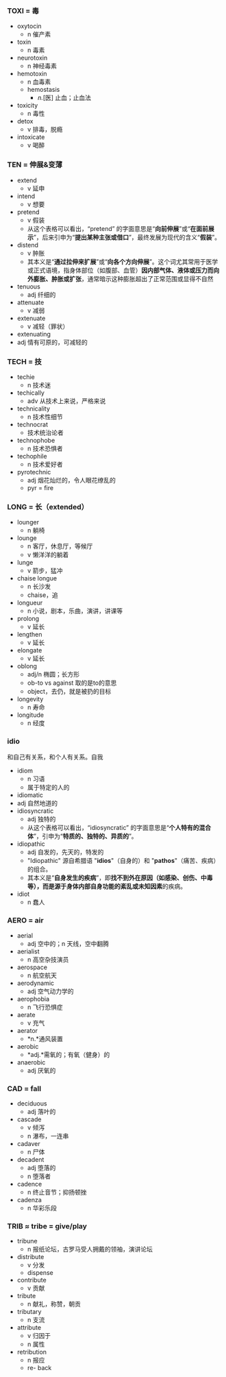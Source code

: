 ### TOXI = 毒

+ oxytocin
  + n 催产素
+ toxin
  + n 毒素
+ neurotoxin
  + n 神经毒素
+ hemotoxin
  + n 血毒素
  + hemostasis
    + *n.*[医] 止血；止血法
+ toxicity
  + n 毒性
+ detox
  + v 排毒，脱瘾
+ intoxicate
  + v 喝醉



### TEN = 伸展&变薄

+ extend
  + v 延申
+ intend
  + v 想要
+ pretend
  + v 假装
  + 从这个表格可以看出，“pretend” 的字面意思是“**向前伸展**”或“**在面前展示**”，后来引申为“**提出某种主张或借口**”，最终发展为现代的含义“**假装**”。
+ distend
  + v 肿胀
  + 其本义是“**通过拉伸来扩展**”或“**向各个方向伸展**”。这个词尤其常用于医学或正式语境，指身体部位（如腹部、血管）**因内部气体、液体或压力而向外膨胀、肿胀或扩张**，通常暗示这种膨胀超出了正常范围或显得不自然
+ tenuous
  + adj 纤细的
+ attenuate
  + v 减弱
+ extenuate
  + v 减轻（罪状）
+  extenuating
  + adj 情有可原的，可减轻的



### TECH = 技

+ techie
  + n 技术迷
+ techically
  + adv 从技术上来说，严格来说
+ technicality
  + n 技术性细节
+ technocrat
  + 技术统治论者
+ technophobe
  + n 技术恐惧者
+ techophile
  + n 技术爱好者
+ pyrotechnic
  + adj 烟花灿烂的，令人眼花缭乱的
  + pyr = fire



### LONG = 长（extended）

+ lounger
  + n 躺椅
+ lounge
  + n 客厅，休息厅，等候厅
  + v 懒洋洋的躺着
+ lunge
  + v 箭步，猛冲
+ chaise longue
  + n 长沙发
  + chaise，追
+ longueur
  + n 小说，剧本，乐曲，演讲，讲课等
+ prolong
  + v 延长
+ lengthen
  + v 延长
+ elongate
  + v 延长
+ oblong
  + adj/n 椭圆；长方形
  + ob-to vs against 取的是to的意思
  + object，去仍，就是被扔的目标
+ longevity
  + n 寿命
+ longitude
  + n 经度

### idio

和自己有关系，和个人有关系。自我

+ idiom
  + n 习语
  + 属于特定的人的
+  idiomatic
  + adj 自然地道的
+ idiosyncratic
  + adj 独特的
  +  从这个表格可以看出，“idiosyncratic” 的字面意思是“**个人特有的混合体**”，引申为“**特质的、独特的、异质的**”。
+ idiopathic
  + adj 自发的，先天的，特发的
  + "Idiopathic" 源自希腊语 "**idios**"（自身的）和 "**pathos**"（痛苦、疾病）的组合。
  + 其本义是“**自身发生的疾病**”，即**找不到外在原因（如感染、创伤、中毒等），而是源于身体内部自身功能的紊乱或未知因素**的疾病。
+ idiot
  + n 蠢人



### AERO = air

+ aerial
  + adj 空中的；n 天线，空中翻腾
+ aerialist
  + n 高空杂技演员
+ aerospace
  + n 航空航天
+ aerodynamic
  + adj 空气动力学的
+ aerophobia
  + n 飞行恐惧症
+ aerate
  + v 充气
+ aerator
  + *n.*通风装置
+ aerobic
  + *adj.*需氧的；有氧（健身）的
+ anaerobic
  + adj 厌氧的



### CAD = fall

+ deciduous
  + adj 落叶的
+ cascade
  + v 倾泻
  + n 瀑布，一连串
+ cadaver
  + n 尸体
+ decadent
  + adj 堕落的
  + n 堕落者
+ cadence
  + n 终止音节；抑扬顿挫
+ cadenza
  + n 华彩乐段



### TRIB ≈ tribe = give/play

+ tribune
  + n 报纸论坛，古罗马受人拥戴的领袖，演讲论坛
+ distribute
  + v 分发
  + dispense
+ contribute
  + v 贡献
+ tribute
  + n 献礼，称赞，朝贡
+ tributary
  + n 支流
+ attribute
  + v 归因于
  + n 属性
+ retribution
  + n 报应
  + re- back